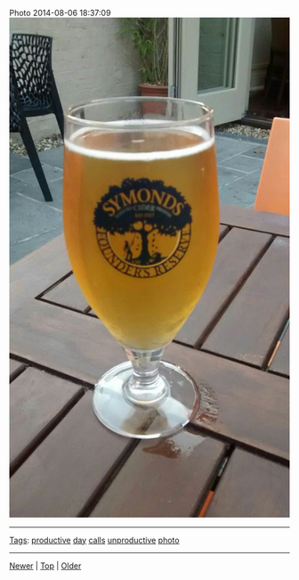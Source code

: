 <!--
title: Photo 2014-08-06 18
date: 2020-06-28T14:51:45.106Z
tags: productive, day, calls, unproductive, photo
-->





Photo 2014-08-06 18:37:09
![](93988879227-0.jpg)

<!--BOTTOM-POST-NAVIGATION-->
---

[Tags](tags.md): [productive](tag-productive.md) [day](tag-day.md) [calls](tag-calls.md) [unproductive](tag-unproductive.md) [photo](tag-photo.md)

---

[Newer](93977952192.md) | [Top](index.md) | [Older](94045181622.md)